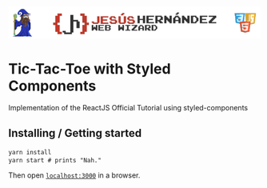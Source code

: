 ![Logo of the project](https://raw.githubusercontent.com/jesus-hernandezmoreno/tic-tac-toe/master/public/logo.png)

# Tic-Tac-Toe with Styled Components

Implementation of the ReactJS Official Tutorial using styled-components

## Installing / Getting started

```shell
yarn install
yarn start # prints "Nah."
```

Then open [`localhost:3000`](http://localhost:3000) in a browser.
